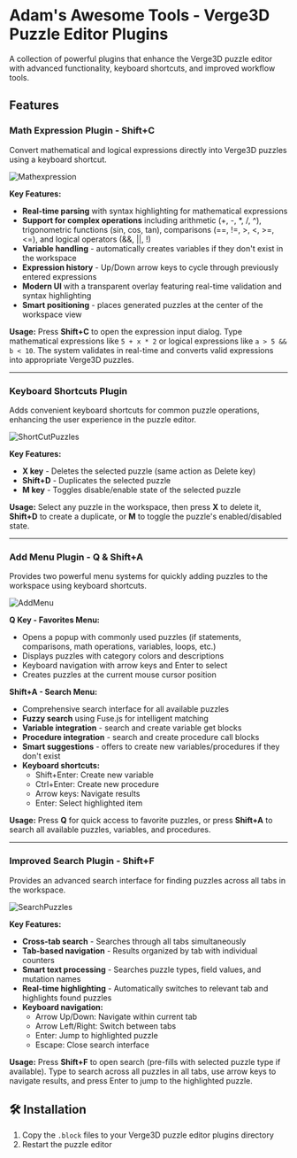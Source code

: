# Adam's Awesome Tools - Verge3D Puzzle Editor Plugins

A collection of powerful plugins that enhance the Verge3D puzzle editor with advanced functionality, keyboard shortcuts, and improved workflow tools.

## Features

### Math Expression Plugin - Shift+C
Convert mathematical and logical expressions directly into Verge3D puzzles using a keyboard shortcut.

![Mathexpression](https://github.com/user-attachments/assets/2a269b99-17eb-451e-b2bf-c83bcd032580)

**Key Features:**
- **Real-time parsing** with syntax highlighting for mathematical expressions
- **Support for complex operations** including arithmetic (+, -, *, /, ^), trigonometric functions (sin, cos, tan), comparisons (==, !=, >, <, >=, <=), and logical operators (&&, ||, !)
- **Variable handling** - automatically creates variables if they don't exist in the workspace
- **Expression history** - Up/Down arrow keys to cycle through previously entered expressions
- **Modern UI** with a transparent overlay featuring real-time validation and syntax highlighting
- **Smart positioning** - places generated puzzles at the center of the workspace view

**Usage:** Press **Shift+C** to open the expression input dialog. Type mathematical expressions like `5 + x * 2` or logical expressions like `a > 5 && b < 10`. The system validates in real-time and converts valid expressions into appropriate Verge3D puzzles.

---

### Keyboard Shortcuts Plugin
Adds convenient keyboard shortcuts for common puzzle operations, enhancing the user experience in the puzzle editor.

![ShortCutPuzzles](https://github.com/user-attachments/assets/9b0871e3-3e48-46ed-abb9-1a769367bf29)

**Key Features:**
- **X key** - Deletes the selected puzzle (same action as Delete key)
- **Shift+D** - Duplicates the selected puzzle
- **M key** - Toggles disable/enable state of the selected puzzle

**Usage:** Select any puzzle in the workspace, then press **X** to delete it, **Shift+D** to create a duplicate, or **M** to toggle the puzzle's enabled/disabled state.

---

### Add Menu Plugin - Q & Shift+A
Provides two powerful menu systems for quickly adding puzzles to the workspace using keyboard shortcuts.

![AddMenu](https://github.com/user-attachments/assets/e66fcea0-bb20-4078-a7cb-6b13bcf4dec5)

**Q Key - Favorites Menu:**
- Opens a popup with commonly used puzzles (if statements, comparisons, math operations, variables, loops, etc.)
- Displays puzzles with category colors and descriptions
- Keyboard navigation with arrow keys and Enter to select
- Creates puzzles at the current mouse cursor position

**Shift+A - Search Menu:**
- Comprehensive search interface for all available puzzles
- **Fuzzy search** using Fuse.js for intelligent matching
- **Variable integration** - search and create variable get blocks
- **Procedure integration** - search and create procedure call blocks
- **Smart suggestions** - offers to create new variables/procedures if they don't exist
- **Keyboard shortcuts:**
  - Shift+Enter: Create new variable
  - Ctrl+Enter: Create new procedure
  - Arrow keys: Navigate results
  - Enter: Select highlighted item

**Usage:** Press **Q** for quick access to favorite puzzles, or press **Shift+A** to search all available puzzles, variables, and procedures.

---

### Improved Search Plugin - Shift+F
Provides an advanced search interface for finding puzzles across all tabs in the workspace.

![SearchPuzzles](https://github.com/user-attachments/assets/fce8c832-2b48-481d-9e4e-4337935e9e3b)

**Key Features:**
- **Cross-tab search** - Searches through all tabs simultaneously
- **Tab-based navigation** - Results organized by tab with individual counters
- **Smart text processing** - Searches puzzle types, field values, and mutation names
- **Real-time highlighting** - Automatically switches to relevant tab and highlights found puzzles
- **Keyboard navigation:**
  - Arrow Up/Down: Navigate within current tab
  - Arrow Left/Right: Switch between tabs
  - Enter: Jump to highlighted puzzle
  - Escape: Close search interface

**Usage:** Press **Shift+F** to open search (pre-fills with selected puzzle type if available). Type to search across all puzzles in all tabs, use arrow keys to navigate results, and press Enter to jump to the highlighted puzzle.

## 🛠️ Installation

1. Copy the `.block` files to your Verge3D puzzle editor plugins directory
2. Restart the puzzle editor
